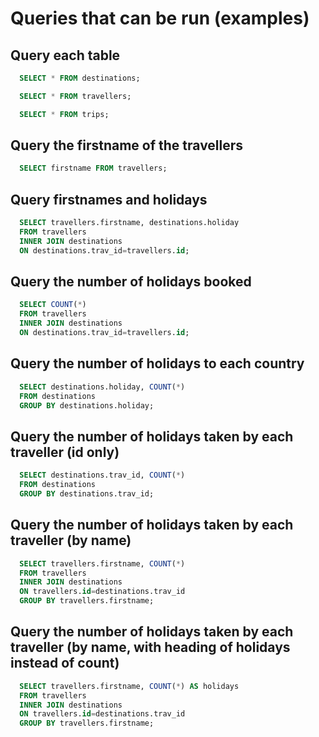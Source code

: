 # Queries that can be run (examples)

## Query each table

```sql
  SELECT * FROM destinations;
```

```sql
  SELECT * FROM travellers;
```

```sql
  SELECT * FROM trips;
```

## Query the firstname of the travellers

```sql
  SELECT firstname FROM travellers;
```

## Query firstnames and holidays

```sql
  SELECT travellers.firstname, destinations.holiday
  FROM travellers
  INNER JOIN destinations
  ON destinations.trav_id=travellers.id;
```

## Query the number of holidays booked

```sql
  SELECT COUNT(*)
  FROM travellers
  INNER JOIN destinations
  ON destinations.trav_id=travellers.id;
```

## Query the number of holidays to each country

```sql
  SELECT destinations.holiday, COUNT(*)
  FROM destinations
  GROUP BY destinations.holiday;
```

## Query the number of holidays taken by each traveller (id only)

```sql
  SELECT destinations.trav_id, COUNT(*)
  FROM destinations
  GROUP BY destinations.trav_id;
```

## Query the number of holidays taken by each traveller (by name)

```sql
  SELECT travellers.firstname, COUNT(*)
  FROM travellers
  INNER JOIN destinations
  ON travellers.id=destinations.trav_id
  GROUP BY travellers.firstname;
```

## Query the number of holidays taken by each traveller (by name, with heading of holidays instead of count)

```sql
  SELECT travellers.firstname, COUNT(*) AS holidays
  FROM travellers
  INNER JOIN destinations
  ON travellers.id=destinations.trav_id
  GROUP BY travellers.firstname;
```
